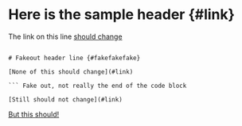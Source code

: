 # Here is the sample header {#link}

The link on this line [should change](#link)

``` [This should not change](#link)

# Fakeout header line {#fakefakefake}

[None of this should change](#link)

``` Fake out, not really the end of the code block

[Still should not change](#link)

```

[But this should!](#link)